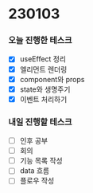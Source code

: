 # 230103

### 오늘 진행한 테스크

- [x] useEffect 정리
- [x] 엘리먼트 렌더링
- [x] component와 props
- [x] state와 생명주기
- [x] 이벤트 처리하기

### 내일 진행할 테스크

- [ ] 인후 공부
- [ ] 회의
- [ ] 기능 목록 작성
- [ ] data 흐름
- [ ] 플로우 작성
